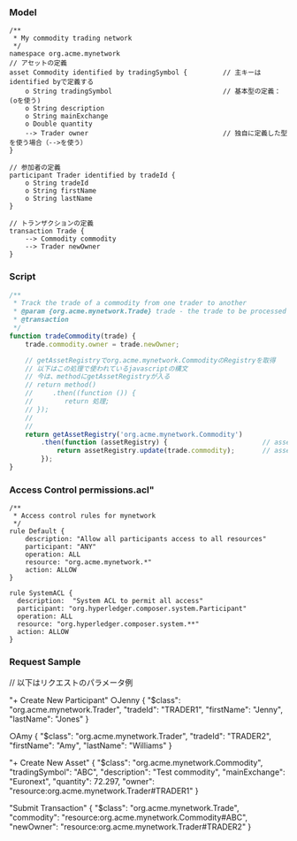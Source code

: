 ### Model

```sample.cto
/**
 * My commodity trading network
 */
namespace org.acme.mynetwork
// アセットの定義
asset Commodity identified by tradingSymbol {         // 主キーはidentified byで定義する
    o String tradingSymbol                            // 基本型の定義：　(oを使う)
    o String description
    o String mainExchange
    o Double quantity
    --> Trader owner                                  // 独自に定義した型を使う場合（-->を使う）
}

// 参加者の定義
participant Trader identified by tradeId {
    o String tradeId
    o String firstName
    o String lastName
}

// トランザクションの定義
transaction Trade {
    --> Commodity commodity
    --> Trader newOwner
}
```

### Script

```sample.js
/**
 * Track the trade of a commodity from one trader to another
 * @param {org.acme.mynetwork.Trade} trade - the trade to be processed
 * @transaction
 */
function tradeCommodity(trade) {
    trade.commodity.owner = trade.newOwner;

    // getAssetRegistryでorg.acme.mynetwork.CommodityのRegistryを取得
    // 以下はこの処理で使われているjavascriptの構文
    // 今は、methodにgetAssetRegistryが入る
    // return method()
    //     .then((function ()) {
    //        return 処理;
    // });
    //
    //
    return getAssetRegistry('org.acme.mynetwork.Commodity')
        .then(function (assetRegistry) {                        // assetRegistry = getAssetRegistry('org.acme.mynetwork.Commodity')
            return assetRegistry.update(trade.commodity);       // assetRegistryの情報をupdateで更新
        });
}
```

### Access Control permissions.acl"

```permissions.acl
/**
 * Access control rules for mynetwork
 */
rule Default {
    description: "Allow all participants access to all resources"
    participant: "ANY"
    operation: ALL
    resource: "org.acme.mynetwork.*"
    action: ALLOW
}

rule SystemACL {
  description:  "System ACL to permit all access"
  participant: "org.hyperledger.composer.system.Participant"
  operation: ALL
  resource: "org.hyperledger.composer.system.**"
  action: ALLOW
}
```

### Request Sample

// 以下はリクエストのパラメータ例

"+ Create New Participant"
○Jenny
{
  "$class": "org.acme.mynetwork.Trader",
  "tradeId": "TRADER1",
  "firstName": "Jenny",
  "lastName": "Jones"
}

○Amy
{
  "$class": "org.acme.mynetwork.Trader",
  "tradeId": "TRADER2",
  "firstName": "Amy",
  "lastName": "Williams"
}

"+ Create New Asset"
{
  "$class": "org.acme.mynetwork.Commodity",
  "tradingSymbol": "ABC",
  "description": "Test commodity",
  "mainExchange": "Euronext",
  "quantity": 72.297,
  "owner": "resource:org.acme.mynetwork.Trader#TRADER1"
}

"Submit Transaction"
{
  "$class": "org.acme.mynetwork.Trade",
  "commodity": "resource:org.acme.mynetwork.Commodity#ABC",
  "newOwner": "resource:org.acme.mynetwork.Trader#TRADER2"
}
